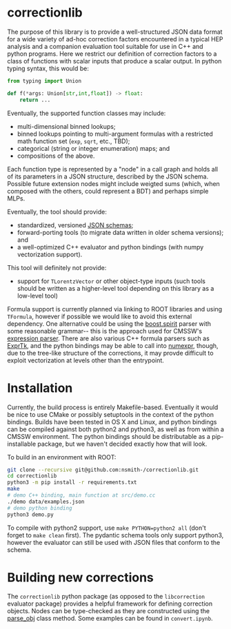 correctionlib
=============

The purpose of this library is to provide a well-structured JSON data format for a
wide variety of ad-hoc correction factors encountered in a typical HEP analysis and
a companion evaluation tool suitable for use in C++ and python programs.
Here we restrict our definition of correction factors to a class of functions with
scalar inputs that produce a scalar output. In python typing syntax, this would be:

```python
from typing import Union

def f(*args: Union[str,int,float]) -> float:
    return ...
```

Eventually, the supported function classes may include:

  * multi-dimensional binned lookups;
  * binned lookups pointing to multi-argument formulas with a restricted
    math function set (`exp`, `sqrt`, etc., TBD);
  * categorical (string or integer enumeration) maps; and
  * compositions of the above.

Each function type is represented by a "node" in a call graph and holds all
of its parameters in a JSON structure, described by the JSON schema.
Possible future extension nodes might include weigted sums (which, when composed with
the others, could represent a BDT) and perhaps simple MLPs.

Eventually, the tool should provide:

  * standardized, versioned [JSON schemas](https://json-schema.org/);
  * forward-porting tools (to migrate data written in older schema versions); and
  * a well-optimized C++ evaluator and python bindings (with numpy vectorization support).

This tool will definitely not provide:

  * support for `TLorentzVector` or other object-type inputs (such tools should be written
    as a higher-level tool depending on this library as a low-level tool)

Formula support is currently planned via linking to ROOT libraries and using `TFormula`,
however if possible we would like to avoid this external dependency. One alternative could
be using the [boost.spirit](http://boost-spirit.com/home/) parser with some reasonable grammar--
this is the approach used for CMSSW's [expression parser](https://github.com/cms-sw/cmssw/blob/master/CommonTools/Utils/src/Grammar.h).
There are also various C++ formula parsers such as [ExprTk](http://www.partow.net/programming/exprtk/index.html),
and the python bindings may be able to call into [numexpr](https://numexpr.readthedocs.io/en/latest/user_guide.html),
though, due to the tree-like structure of the corrections, it may provde difficult to exploit vectorization
at levels other than the entrypoint.

# Installation

Currently, the build process is entirely Makefile-based. Eventually it would be nice to use
CMake or possibly setuptools in the context of the python bindings. Builds have been tested
in OS X and Linux, and python bindings can be compiled against both python2 and python3, as
well as from within a CMSSW environment. The python bindings should be distributable as a
pip-installable package, but we haven't decided exactly how that will look.

To build in an environment with ROOT:
```bash
git clone --recursive git@github.com:nsmith-/correctionlib.git
cd correctionlib
python3 -m pip install -r requirements.txt
make
# demo C++ binding, main function at src/demo.cc
./demo data/examples.json
# demo python binding
python3 demo.py
```

To compile with python2 support, use `make PYTHON=python2 all` (don't forget to `make clean` first).
The pydantic schema tools only support python3, however the evaluator can still be used with JSON files
that conform to the schema.

# Building new corrections

The `correctionlib` python package (as opposed to the `libcorrection` evaluator package) provides a helpful
framework for defining correction objects. Nodes can be type-checked as they are constructed using the
[parse_obj](https://pydantic-docs.helpmanual.io/usage/models/#helper-functions) class method.
Some examples can be found in `convert.ipynb`.
